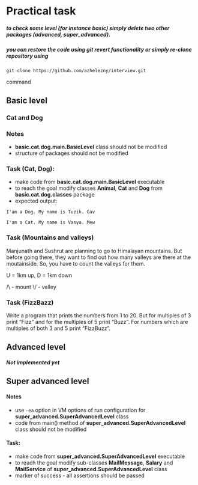 # Practical task
##### to check some level (for instance basic) simply delete two other packages (advanced, super_advanced). 
##### you can restore the code using git revert functionality or simply re-clone repository using
`git clone https://github.com/azhelezny/interview.git`
 
command 
## Basic level
### Cat and Dog
### Notes
* **basic.cat.dog.main.BasicLevel** class should not be modified
* structure of packages should not be modified
### Task (Cat, Dog):
* make code from **basic.cat.dog.main.BasicLevel** executable
* to reach the goal modify classes **Animal**, **Cat** and **Dog** from **basic.cat.dog.classes** package
* expected output:

`I'am a Dog. My name is Tuzik. Gav`

`I'am a Cat. My name is Vasya. Mew`
### Task (Mountains and valleys)
Manjunath and Sushrut are planning to go to Himalayan mountains.
But before going there, they want to find out how many valleys are there at the moutainside.
So, you have to count the valleys for them.

U = 1km up, D = 1km down

/\ - mount \\/ - valley
### Task (FizzBazz)
Write a program that prints the numbers from 1 to 20.
But for multiples of 3 print “Fizz”
and for the multiples of 5 print “Buzz”.
For numbers which are multiples of both 3 and 5 print “FizzBuzz”.
## Advanced level 
##### Not implemented yet

## Super advanced level
#### Notes
* use `-ea` option in VM options of run configuration for **super_advanced.SuperAdvancedLevel** class 
* code from main() method of **super_advanced.SuperAdvancedLevel** class should not be modified
#### Task: 
* make code from  **super_advanced.SuperAdvancedLevel** executable
* to reach the goal modify sub-classes **MailMessage**, **Salary** and **MailService** of **super_advanced.SuperAdvancedLevel** class
* marker of success - all assertions should be passed   